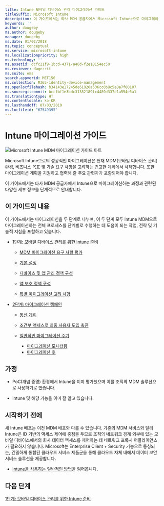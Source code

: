 ```yaml
---
title: Intune 모바일 디바이스 관리 마이그레이션 가이드
titleSuffix: Microsoft Intune
description: 이 가이드에서는 타사 MDM 공급자에서 Microsoft Intune으로 마이그레이션하는 과정과 관련된 다양한 세부 정보를 단계적으로 안내합니다.
keywords: ''
author: dougeby
ms.author: dougeby
manager: dougeby
ms.date: 01/02/2018
ms.topic: conceptual
ms.service: microsoft-intune
ms.localizationpriority: high
ms.technology: ''
ms.assetid: dcfc21f9-1bcd-4371-a46d-f2e18154ec50
ms.reviewer: dagerrit
ms.suite: ems
search.appverid: MET150
ms.collection: M365-identity-device-management
ms.openlocfilehash: b34143e17245de61026a536cc0b8c5e8a7f80107
ms.sourcegitcommit: bccfbf1e3bdc31382189fc4489d337d1a554e6a1
ms.translationtype: HT
ms.contentlocale: ko-KR
ms.lasthandoff: 07/03/2019
ms.locfileid: "67549395"
---
```

# <a name="intune-migration-guide"></a>Intune 마이그레이션 가이드

![Microsoft Intune MDM 마이그레이션 가이드 아트](./media/MDM-migration-guide-art.PNG)

Microsoft Intune으로의 성공적인 마이그레이션은 현재 MDM(모바일 디바이스 관리) 환경, 비즈니스 목표 및 기술 요구 사항을 고려하는 견고한 계획에서 시작합니다. 또한 마이그레이션 계획을 지원하고 협력해 줄 주요 관련자가 포함되어야 합니다.

이 가이드에서는 타사 MDM 공급자에서 Intune으로 마이그레이션하는 과정과 관련된 다양한 세부 정보를 단계적으로 안내합니다.

## <a name="whats-included-in-this-guide"></a>이 가이드의 내용

이 가이드에서는 마이그레이션을 두 단계로 나누며, 이 두 단계 모두 Intune MDM으로 마이그레이션하는 전체 프로세스를 단계별로 수행하는 데 도움이 되는 작업, 전략 및 기술적 지침을 포함하고 있습니다.

- [1단계: 모바일 디바이스 관리를 위한 Intune 준비](migration-guide-prepare.md)

    - [MDM 마이그레이션 요구 사항 평가](migration-guide-prepare.md#assess-mdm-requirements)

    - [기본 설정](migration-guide-setup.md)

    - [디바이스 및 앱 관리 정책 구성](migration-guide-configure-policies.md)

    - [앱 보호 정책 구성](migration-guide-app-protection-policies.md)

    - [특별 마이그레이션 고려 사항](migration-guide-considerations.md)

- [2단계: 마이그레이션 캠페인](migration-guide-campaign.md)

    - [통신 계획](migration-guide-communication-plan.md)

    - [조건부 액세스로 최종 사용자 도입 촉진](migration-guide-drive-adoption.md)

    - [일반적인 마이그레이션 주기](migration-guide-cycle.md)
        - [마이그레이션 모니터링](migration-guide-cycle.md#monitoring-migration)
        - [마이그레이션 후](migration-guide-cycle.md#post-migration)

## <a name="assumptions"></a>가정

- PoC(개념 증명) 환경에서 Intune을 이미 평가했으며 이를 조직의 MDM 솔루션으로 사용하기로 했습니다.

- Intune 및 해당 기능을 이미 잘 알고 있습니다.

## <a name="before-you-begin"></a>시작하기 전에

새 Intune 배포는 이전 MDM 배포와 다를 수 있습니다. 기존의 MDM 서비스와 달리 Intune은 ID 기반의 액세스 제어에 중점을 두므로 조직의 네트워크 경계 외부에 있는 모바일 디바이스에서의 회사 데이터 액세스를 제어하는 데 네트워크 프록시 어플라이언스가 필요하지 않습니다. Microsoft는 Enterprise Client + Security 기능으로 통칭되는, 긴밀하게 통합된 클라우드 서비스 제품군을 통해 클라우드 자체 내에서 데이터 보안 서비스 솔루션을 제공합니다.

- [Intune을 사용하는 일반적인 방법](common-scenarios.md)을 읽어봅니다.

## <a name="next-steps"></a>다음 단계

[1단계: 모바일 디바이스 관리를 위한 Intune 준비](migration-guide-prepare.md)
